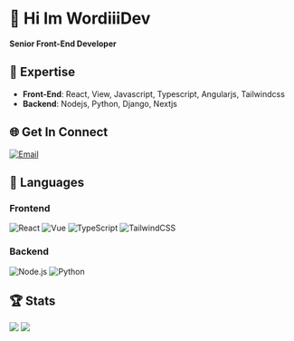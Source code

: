 # 👋 Hi Im WordiiiDev

**Senior Front-End Developer**

## 🚀 Expertise

- **Front-End**: React, View, Javascript, Typescript, Angularjs, Tailwindcss
- **Backend**: Nodejs, Python, Django, Nextjs

## 🌐 Get In Connect

[![Email](https://img.shields.io/badge/Email-wordiii777@gmail.com-D14836?logo=gmail&style=flat)](mailto:wordiii777@gmail.com)

## 🔧 Languages

### Frontend
![React](https://img.shields.io/badge/-React-61DAFB?logo=react&logoColor=white)
![Vue](https://img.shields.io/badge/-Vue-4FC08D?logo=vuedotjs&logoColor=white)
![TypeScript](https://img.shields.io/badge/-TypeScript-3178C6?logo=typescript&logoColor=white)
![TailwindCSS](https://img.shields.io/badge/-TailwindCSS-38B2AC?logo=tailwind-css&logoColor=white)

### Backend
![Node.js](https://img.shields.io/badge/-Node.js-339933?logo=nodedotjs&logoColor=white)
![Python](https://img.shields.io/badge/-Python-3776AB?logo=python&logoColor=white)

## 🏆 Stats

![](https://github-readme-stats.vercel.app/api?username=WordiiiDev&theme=midnight-purple&show_icons=true&hide_border=false&count_private=true)
![](https://github-readme-stats.vercel.app/api/top-langs/?username=WordiiiDev&theme=midnight-purple&show_icons=true&hide_border=false&layout=compact)
